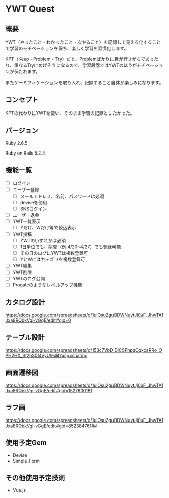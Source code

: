 # YWT Quest

## 概要

YWT（やったこと・わかったこと・次やること）を記録して見える化することで学習のモチベーションを保ち、楽しく学習を習慣化します。

KPT（Keep・Problem・Try）だと、Problemばかりに目が行きがちであったり、重なるTryにめげそうになるので、学習段階ではYWTのほうがモチベーションが保たれます。

またゲーミフィケーションを取り入れ、記録すること自体が楽しみになります。

## コンセプト

KPTの代わりにYWTを使い、そのまま学習の記録としたかった。

## バージョン

Ruby 2.6.5

Ruby on Rails 5.2.4

## 機能一覧

- [ ] ログイン
- [ ] ユーザー登録
  - [ ] メールアドレス、名前、パスワードは必須
  - [ ] deviseを使用
  - [ ] SNSログイン
- [ ] ユーザー退会
- [ ] YWT一覧表示
  - [ ] Yだけ、Wだけ等で絞込表示
- [ ] YWT投稿
  - [ ] YWTのいずれかは必須
  - [ ] 1日単位でも、期間（例:4/20~4/27）でも登録可能
  - [ ] その日のログにYWTは複数登録可
  - [ ] YとWにはカテゴリを複数登録可
- [ ] YWT編集
- [ ] YWT削除
- [ ] YWTのログ公開
- [ ] Progateのようなレベルアップ機能

## カタログ設計

<https://docs.google.com/spreadsheets/d/1ulOsu2guBDWNuytJj0uF_JhwTA1Jxa8RQbkVgi-vGgE/edit#gid=0>

## テーブル設計

<https://docs.google.com/spreadsheets/d/153c7VbDiDlCSFhpqOqxcaRRo_OPH2HX_St2hS0f4vyU/edit?usp=sharing>

## 画面遷移図

<https://docs.google.com/spreadsheets/d/1ulOsu2guBDWNuytJj0uF_JhwTA1Jxa8RQbkVgi-vGgE/edit#gid=1527600181>

## ラフ画

<https://docs.google.com/spreadsheets/d/1ulOsu2guBDWNuytJj0uF_JhwTA1Jxa8RQbkVgi-vGgE/edit#gid=852384761##>

## 使用予定Gem

- Devise
- Simple_Form

## その他使用予定技術

- Vue.js
